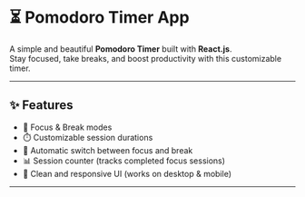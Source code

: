 # ⏳ Pomodoro Timer App

A simple and beautiful **Pomodoro Timer** built with **React.js**.  
Stay focused, take breaks, and boost productivity with this customizable timer.

---

## ✨ Features

- 🎯 Focus & Break modes  
- ⏱️ Customizable session durations  
- 🔄 Automatic switch between focus and break  
- 📊 Session counter (tracks completed focus sessions)  
- 🎨 Clean and responsive UI (works on desktop & mobile)  

---

